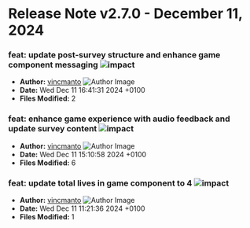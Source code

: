 # Release Note v2.7.0 - December 11, 2024


### feat: update post-survey structure and enhance game component messaging ![impact](https://img.shields.io/badge/impact-medium-yellow?style=flat-square)
- **Author:** [vincmanto](https://github.com/vincmanto) ![Author Image](https://avatars.githubusercontent.com/vincmanto?size=40)
- **Date:** Wed Dec 11 16:41:31 2024 +0100
- **Files Modified:** 2
    
### feat: enhance game experience with audio feedback and update survey content ![impact](https://img.shields.io/badge/impact-high-red?style=flat-square)
- **Author:** [vincmanto](https://github.com/vincmanto) ![Author Image](https://avatars.githubusercontent.com/vincmanto?size=40)
- **Date:** Wed Dec 11 15:10:58 2024 +0100
- **Files Modified:** 6
    
### feat: update total lives in game component to 4 ![impact](https://img.shields.io/badge/impact-low-green?style=flat-square)
- **Author:** [vincmanto](https://github.com/vincmanto) ![Author Image](https://avatars.githubusercontent.com/vincmanto?size=40)
- **Date:** Wed Dec 11 11:21:36 2024 +0100
- **Files Modified:** 1
    
